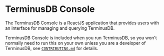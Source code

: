 # TerminusDB Console

The TerminusDB Console is a ReactJS application that provides users with an interface for managing and querying TerminusDB.

TerminusDB Console is included when you run TerminusDB, so you won't normally
need to run this on your own unless you are a developer of TerminusDB, see
[`CONTRIBUTING.md`] for details.

[`CONTRIBUTING.md`]: ./CONTRIBUTING.md


